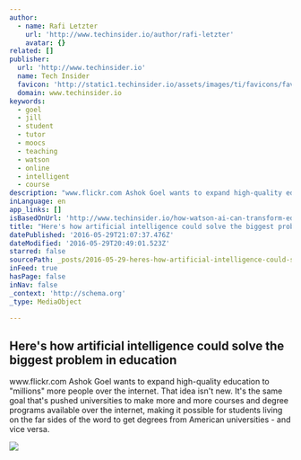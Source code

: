 ```yaml
---
author:
  - name: Rafi Letzter
    url: 'http://www.techinsider.io/author/rafi-letzter'
    avatar: {}
related: []
publisher:
  url: 'http://www.techinsider.io'
  name: Tech Insider
  favicon: 'http://static1.techinsider.io/assets/images/ti/favicons/favicon.ico?v=TI-2016-03-31'
  domain: www.techinsider.io
keywords:
  - goel
  - jill
  - student
  - tutor
  - moocs
  - teaching
  - watson
  - online
  - intelligent
  - course
description: "www.flickr.com Ashok Goel wants to expand high-quality education to \"millions\" more people over the internet. That idea isn't new. It's the same goal that's pushed universities to make more and more courses and degree programs available over the internet, making it possible for students living on the far sides of the word to get degrees from American universities - and vice versa."
inLanguage: en
app_links: []
isBasedOnUrl: 'http://www.techinsider.io/how-watson-ai-can-transform-education-2016-5'
title: "Here's how artificial intelligence could solve the biggest problem in education"
datePublished: '2016-05-29T21:07:37.476Z'
dateModified: '2016-05-29T20:49:01.523Z'
starred: false
sourcePath: _posts/2016-05-29-heres-how-artificial-intelligence-could-solve-the-biggest-p.md
inFeed: true
hasPage: false
inNav: false
_context: 'http://schema.org'
_type: MediaObject

---
```

<article style=""><h1>Here's how artificial intelligence could solve the biggest problem in education</h1><p>www.flickr.com Ashok Goel wants to expand high-quality education to "millions" more people over the internet. That idea isn't new. It's the same goal that's pushed universities to make more and more courses and degree programs available over the internet, making it possible for students living on the far sides of the word to get degrees from American universities - and vice versa.</p><img src="http://static6.techinsider.io/image/55244af06bb3f71816fc827d-1500/charter%20school%20students%20classroom%20teacher%20merrimack%20college.jpg" /></article>